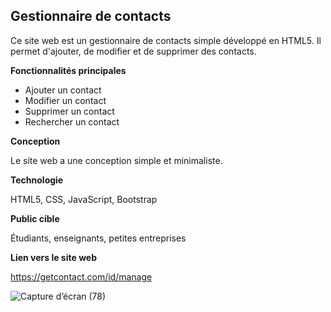  ## Gestionnaire de contacts

Ce site web est un gestionnaire de contacts simple développé en HTML5. Il permet d'ajouter, de modifier et de supprimer des contacts.

**Fonctionnalités principales**

* Ajouter un contact
* Modifier un contact
* Supprimer un contact
* Rechercher un contact

**Conception**

Le site web a une conception simple et minimaliste.

**Technologie**

HTML5, CSS, JavaScript, Bootstrap

**Public cible**

Étudiants, enseignants, petites entreprises

**Lien vers le site web**

https://getcontact.com/id/manage

![Capture d’écran (78)](https://github.com/siwar630/Gestionnaire_De_Contact/assets/130316042/d4983161-cc44-49c3-aed1-aa46119d2e11)
